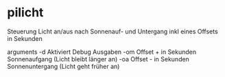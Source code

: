 # pilicht
Steuerung Licht an/aus nach Sonnenauf- und Untergang inkl eines Offsets in Sekunden

arguments
-d Aktiviert Debug Ausgaben
-om Offset + in Sekunden Sonnenaufgang (Licht bleibt länger an)
-oa Offset - in Sekunden Sonnenuntergang (Licht geht früher an)
